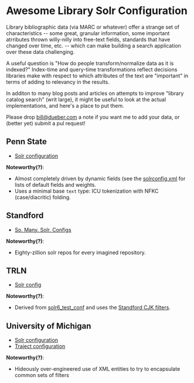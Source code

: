 # Awesome Library Solr Configuration

Library bibliographic data (via MARC or whatever) offer a strange set of characteristics -- some great, granular
information, some important atrributes thrown willy-nilly into free-text fields, standards that have changed
over time, etc. -- which can make building a search application over these data challenging.

A useful question is "How do people transform/normalize data as it is indexed?" Index-time and query-time
transformations reflect decisions libraries make with respect to which attributes of the text are "important" in
terms of adding to relevancy in the results.

In additon to many blog posts and articles on attempts to improve "library catalog search" (writ large), it might
be useful to look at the actual implementations, and here's a place to put them.


Please drop bill@dueber.com a note if you want me to add your data, or (better yet) submit a pul request!

## Penn State
  * [Solr configuration](https://github.com/psu-libraries/psulib_blacklight/tree/master/solr/conf)

**Noteworthy(?)**:
  * Almost completely driven by dynamic fields (see the [solrconfig.xml](https://github.com/psu-libraries/psulib_blacklight/blob/master/solr/conf/solrconfig.xml) for lists of default fields and weights.
  * Uses a minimal base `text` type: ICU tokenization with NFKC (case/diacritic) folding.

## Standford
  * [So. Many. Solr. Configs](https://github.com/sul-dlss/sul-solr-configs)

**Noteworthy(?)**:
  * Eighty-zillion solr repos for every imagined repository.

## TRLN
  * [Solr config](https://github.com/trln/argon-solr-config)

**Noteworthy(?)**:
  * Derived from [solr6_test_conf](https://github.com/billdueber/solr6_test_conf) and uses the [Standford CJK filters](https://github.com/sul-dlss/CJKFilterUtils).




## University of Michigan
  * [Solr configuration]()
  * [Traject configuration]()

**Noteworthy(?)**:
  * Hideously over-engineered use of XML entities to try to encapsulate common sets of filters


